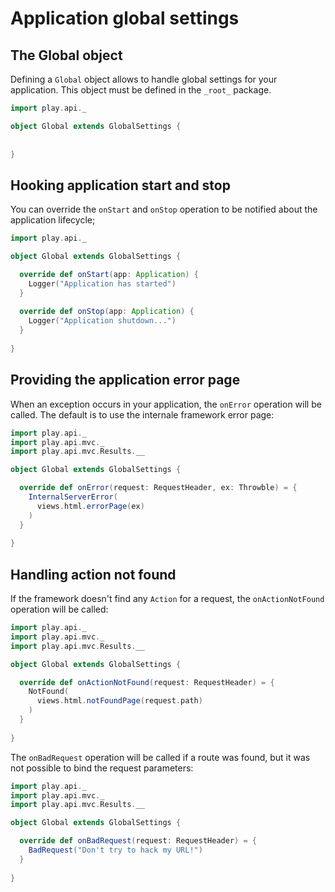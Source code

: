 # Application global settings

## The Global object

Defining a `Global` object allows to handle global settings for your application. This object must be defined in the `_root_` package.

```scala
import play.api._

object Global extends GlobalSettings {
    
    
}
```

## Hooking application start and stop

You can override the `onStart` and `onStop` operation to be notified about the application lifecycle;

```scala
import play.api._

object Global extends GlobalSettings {

  override def onStart(app: Application) {
    Logger("Application has started")
  }  
  
  override def onStop(app: Application) {
    Logger("Application shutdown...")
  }  
    
}
``` 

## Providing the application error page

When an exception occurs in your application, the `onError` operation will be called. The default is to use the internale framework error page:

```scala
import play.api._
import play.api.mvc._
import play.api.mvc.Results.__

object Global extends GlobalSettings {

  override def onError(request: RequestHeader, ex: Throwble) = {
    InternalServerError(
      views.html.errorPage(ex)
    )
  }  
    
}
```

## Handling action not found

If the framework doesn't find any `Action` for a request, the `onActionNotFound` operation will be called:

```scala
import play.api._
import play.api.mvc._
import play.api.mvc.Results.__

object Global extends GlobalSettings {

  override def onActionNotFound(request: RequestHeader) = {
    NotFound(
      views.html.notFoundPage(request.path)
    )
  }  
    
}
```

The `onBadRequest` operation will be called if a route was found, but it was not possible to bind the request parameters:

```scala
import play.api._
import play.api.mvc._
import play.api.mvc.Results.__

object Global extends GlobalSettings {

  override def onBadRequest(request: RequestHeader) = {
    BadRequest("Don't try to hack my URL!")
  }  
    
}
```